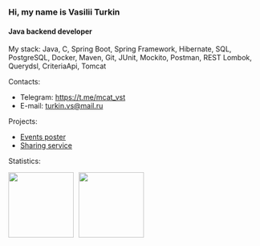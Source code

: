 ### Hi, my name is Vasilii Turkin

#### Java backend developer

My stack: Java, C, Spring Boot, Spring Framework, Hibernate, SQL, PostgreSQL, Docker, Maven, Git, JUnit, Mockito, Postman, REST
Lombok, Querydsl, CriteriaApi, Tomcat

Contacts:
* Telegram: https://t.me/mcat_vst
* E-mail: turkin.vs@mail.ru

Projects: 
* [Events poster](https://github.com/mrchcat/java-explore-with-me)
* [Sharing service](https://github.com/mrchcat/java-shareit)


Statistics:
<div>
<a href="https://github-readme-stats.vercel.app/api?username=mrchcat&hide=contribs&show_icons=true">
  <img  align="left" height="130" style="margin-right: 10px" src="https://github-readme-stats.vercel.app/api?username=mrchcat&hide=contribs&show_icons=true" />
</a>
<a href="https://github-readme-stats.vercel.app/api/top-langs/?username=mrchcat&layout=compact">
  <img align="left" height="130" src="https://github-readme-stats.vercel.app/api/top-langs/?username=mrchcat&layout=compact" />
</a>
</div>

